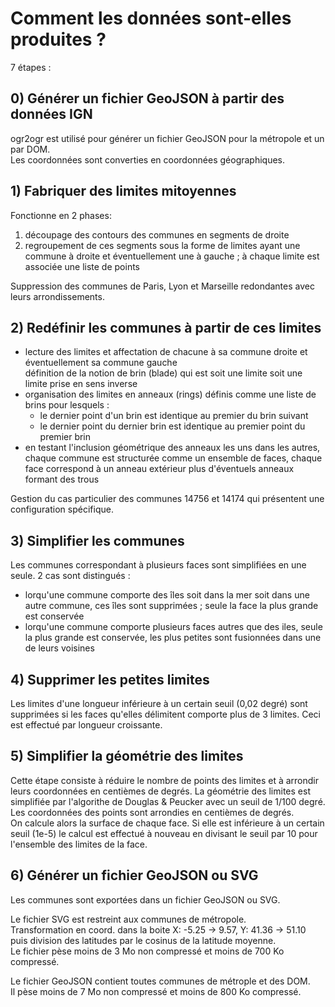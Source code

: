 # Comment les données sont-elles produites ?

7 étapes :

## 0) Générer un fichier GeoJSON à partir des données IGN
ogr2ogr est utilisé pour générer un fichier GeoJSON pour la métropole et un par DOM.    
Les coordonnées sont converties en coordonnées géographiques.    

## 1) Fabriquer des limites mitoyennes
Fonctionne en 2 phases:
1. découpage des contours des communes en segments de droite
2. regroupement de ces segments sous la forme de limites ayant une commune à droite et éventuellement une à gauche ;
   à chaque limite est associée une liste de points
   
Suppression des communes de Paris, Lyon et Marseille redondantes avec leurs arrondissements.

## 2) Redéfinir les communes à partir de ces limites
- lecture des limites et affectation de chacune à sa commune droite et éventuellement sa commune gauche    
  définition de la notion de brin (blade) qui est soit une limite soit une limite prise en sens inverse
- organisation des limites en anneaux (rings) définis comme une liste de brins pour lesquels :
  - le dernier point d'un brin est identique au premier du brin suivant
  - le dernier point du dernier brin est identique au premier point du premier brin
- en testant l'inclusion géométrique des anneaux les uns dans les autres,
  chaque commune est structurée comme un ensemble de faces, chaque face correspond à un anneau extérieur plus
  d'éventuels anneaux formant des trous

Gestion du cas particulier des communes 14756 et 14174 qui présentent une configuration spécifique.

## 3) Simplifier les communes
Les communes correspondant à plusieurs faces sont simplifiées en une seule.
2 cas sont distingués :
- lorqu'une commune comporte des îles soit dans la mer soit dans une autre commune, ces îles sont supprimées ;
  seule la face la plus grande est conservée
- lorqu'une commune comporte plusieurs faces autres que des iles, seule la plus grande est conservée,
  les plus petites sont fusionnées dans une de leurs voisines

## 4) Supprimer les petites limites
Les limites d'une longueur inférieure à un certain seuil (0,02 degré) sont supprimées si les faces qu'elles
délimitent comporte plus de 3 limites. Ceci est effectué par longueur croissante.

## 5) Simplifier la géométrie des limites
Cette étape consiste à réduire le nombre de points des limites et à arrondir leurs coordonnées en centièmes de degrés.
La géométrie des limites est simplifiée par l'algorithe de Douglas & Peucker avec un seuil de 1/100 degré.    
Les coordonnées des points sont arrondies en centièmes de degrés.    
On calcule alors la surface de chaque face. Si elle est inférieure à un certain seuil (1e-5) le calcul
est effectué à nouveau en divisant le seuil par 10 pour l'ensemble des limites de la face.

## 6) Générer un fichier GeoJSON ou SVG
Les communes sont exportées dans un fichier GeoJSON ou SVG.

Le fichier SVG est restreint aux communes de métropole.  
Transformation en coord. dans la boite X: -5.25 -> 9.57, Y: 41.36 -> 51.10  
puis division des latitudes par le cosinus de la latitude moyenne.  
Le fichier pèse moins de 3 Mo non compressé et moins de 700 Ko compressé.  

Le fichier GeoJSON contient toutes communes de métrople et des DOM.    
Il pèse moins de 7 Mo non compressé et moins de 800 Ko compressé.
